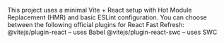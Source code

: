 This project uses a minimal Vite + React setup with Hot Module Replacement (HMR) and basic ESLint configuration.
You can choose between the following official plugins for React Fast Refresh:
@vitejs/plugin-react – uses Babel
@vitejs/plugin-react-swc – uses SWC
